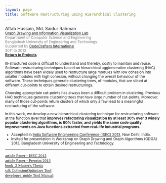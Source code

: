 ```yaml
---
layout: page
title: Software Restructuring using Hierarchical Clustering
---
```


Aftab Hussain, Md. Saidur Rahman 
<small><br> <font color="gray"><a href="https://cse.buet.ac.bd/research/group/gd/">Graph Drawing and Information Visualization Lab</a> 
<br> Department of Computer Science and Engineering 
<br> Bangladesh University of Engineering and Technology 
<br> Supported by <a href="https://www.codecraftersintl.com/">CodeCrafters International</a>
<br>2011 to 2013</font> 
<br><b><a href="../Projects/index.html#kw-sw-menu">Return to Projects</a></b>

Ill-structured code is difficult to understand and thereby,
costly to maintain and reuse. Software restructuring techniques
based on hierarchical agglomerative clustering (HAC)
algorithms have been widely used to restructure large modules
with low cohesion into smaller modules with high cohesion,
without changing the overall behaviour of the software.
These techniques generate clustering trees, of modules,
that are sliced at different cut-points to obtain desired
restructurings. 

Choosing appropriate cut-points has always
been a difficult problem in clustering. Previous HAC techniques
generate clustering trees that have large number of
cut-points. Moreover, many of those cut-points return clusters
of which only a few lead to a meaningful restructuring
of the software. 

In this work, we develop a new hierarchical
clustering technique for restructuring software at the function
level that **improves refactoring visualization by at least 30% over 3
widely popular clustering algorithms, is 60% faster, and
yields the same code quality improvements on Java functions
extracted from real-life industrial programs.**

- Accepted in [India Software Engineering Conference (ISEC) 2013](https://isoft.acm.org/isec2013/), New Delhi, India.
- Invited for presentation in Workshop on Graph Drawing and Graph Algorithms (GDGA) 2013, Bangladesh University of Engineering and Technology.  

_________________________

<div style="font-family: 'Alata'; font-size: small;">
<a href="https://www.sciencedirect.com/science/article/abs/pii/S0950584922001756">
<span class="material-symbols-outlined"> article </span>Paper - ISEC 2013 
</a>
<br>
<a href="https://aftabhussain.github.io/documents/pubs/isec13-soft-clustering.pdf">
<span class="material-symbols-outlined"> article </span>Paper - Preprint 2013 
</a>
<br>
<a href="/documents/pubs/ms-thesis.pdf">
<span class="material-symbols-outlined"> book_2 </span>Master's Thesis 
</a>
<br>
<a href="/tools/CohesionOptimizer.jar">
<span class="material-symbols-outlined"> sdk </span>CohesionOptimizer Tool
</a>
<br>
<a href="/documents/pubs/ms-thesis-tool-manual.pdf">
<span class="material-symbols-outlined"> developer_guide </span>Tool Manual
</a>
</div>



	
